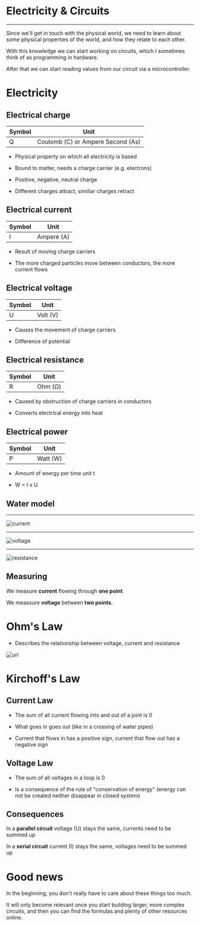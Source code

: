 # Electricity & Circuits

---

Since we'll get in touch with the physical world, we need to learn about some physical properties of the world, and how they relate to each other.

With this knowledge we can start working on circuits, which I sometimes think of as programming in hardware.

After that we can start reading values from our circuit via a microcontroller.


# Electricity

## Electrical charge

|Symbol|Unit|
|--|--|
|Q| Coulomb (C) or Ampere Second (As)|

- Physical property on which all electricity is based

- Bound to matter, needs a charge carrier (e.g. electrons)

- Positive, negative, neutral charge

- Different charges attract, similiar charges retract


## Electrical current

|Symbol|Unit|
|--|--|
|I| Ampere (A)|

- Result of moving charge carriers

- The more charged particles move between conductors, the more current flows


## Electrical voltage

|Symbol|Unit|
|--|--|
|U| Volt (V)|

- Causes the movement of charge carriers

- Difference of potential

## Electrical resistance

|Symbol|Unit|
|--|--|
|R| Ohm (Ω)|

- Caused by obstruction of charge carriers in conductors

- Converts electrical energy into heat

## Electrical power

|Symbol|Unit|
|--|--|
|P| Watt (W)|

- Amount of energy per time unit t

- W = I x U

## Water model

---

![current](/assets/water-current.png)

---

![voltage](/assets/water-voltage.png)

---

![resistance](/assets/water-resistance.png)

## Measuring

We measure **current** flowing through **one point**.

We meassure **voltage** between **two points**.


# Ohm's Law

- Describes the relationship between voltage, current and resistance

![uri](/assets/uri.png)


# Kirchoff's Law

## Current Law

- The sum of all current flowing into and out of a joint is 0

- What goes in goes out (like in a crossing of water pipes)

- Current that flows in has a positive sign, current that flow out has a negative sign

## Voltage Law

- The sum of all voltages in a loop is 0

- Is a consequence of the rule of "conservation of energy" (energy can not be created neither disappear in closed system)

## Consequences

In a **parallel circuit** voltage (U) stays the same, currents need to be summed up

In a **serial circuit** current (I) stays the same, voltages need to be summed up

# Good news

In the beginning, you don't really have to care about these things too much.

It will only become relevant once you start building larger, more complex circuits, and then you can find the formulas and plenty of other resources online.

